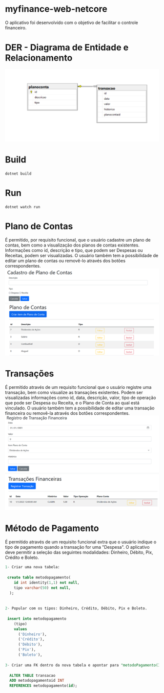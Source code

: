# myfinance-web-netcore
O aplicativo foi desenvolvido com o objetivo de facilitar o controle financeiro.

# DER - Diagrama de Entidade e Relacionamento
<img src="docs/DER.PNG">

# Build 
``dotnet build``

# Run 
``dotnet watch run``


# Plano de Contas
É permitido, por requisito funcional, que o usuário cadastre um plano de contas, bem como a visualização dos planos de contas existentes. Informações como id, descrição e tipo, que podem ser Despesas ou Receitas, podem ser visualizadas. O usuário também tem a possibilidade de editar um plano de contas ou removê-lo através dos botões correspondentes.
<img src="docs/CriarItemPlanoDeConta.PNG">
<img src="docs/PlanoDeContas.PNG">

# Transações
É permitido através de um requisito funcional que o usuário registre uma transação, bem como visualize as transações existentes. Podem ser visualizadas informações como id, data, descrição, valor, tipo de operação que pode ser Despesa ou Receita, e o Plano de Conta ao qual está vinculado. O usuário também tem a possibilidade de editar uma transação financeira ou removê-la através dos botões correspondentes.
<img src="docs/RegistrarTransacaoFinanceira.PNG">
<img src="docs/TransacoesFinanceiras.PNG">

# Método de Pagamento
É permitido através de um requisito funcional extra que o usuário indique o tipo de pagamento quando a transação for uma "Despesa". O aplicativo deve permitir a seleção das seguintes modalidades: Dinheiro, Débito, Pix, Crédito e Boleto.

~~~sql
1- Criar uma nova tabela:

 create table metodopagamento(
    id int identity(1,1) not null,
    tipo varchar(50) not null,
  );


2- Popular com os tipos: Dinheiro, Crédito, Débito, Pix e Boleto.

 insert into metodopagamento
    (tipo)
    values
      ('Dinheiro'),
      ('Crédito'),
      ('Débito'),
      ('Pix'),
      ('Boleto'),

3- Criar uma FK dentro da nova tabela e apontar para "metodoPagamento(Id)"

  ALTER TABLE transacao
  ADD metodopagamentoid INT
  REFERENCES metodopagamento(id);


